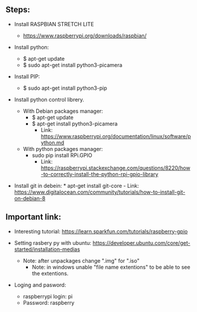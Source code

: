 ## Steps:
- Install RASPBIAN STRETCH LITE
    + https://www.raspberrypi.org/downloads/raspbian/
- Install python:
    + $ apt-get update
    + $ sudo apt-get install python3-picamera
- Install PIP:
    + $ sudo apt-get install python3-pip
- Install python control librery.

    + With Debian packages manager:
        * $ apt-get update
        * $ apt-get install python3-picamera
            - Link: https://www.raspberrypi.org/documentation/linux/software/python.md
    + With python packages manager:
        * sudo pip install RPi.GPIO
            - Link: https://raspberrypi.stackexchange.com/questions/8220/how-to-correctly-install-the-python-rpi-gpio-library
- Install git in debein:
        *  apt-get install git-core
           - Link: https://www.digitalocean.com/community/tutorials/how-to-install-git-on-debian-8

## Important link:
- Interesting tutorial: https://learn.sparkfun.com/tutorials/raspberry-gpio
- Setting rasbery py with ubuntu: https://developer.ubuntu.com/core/get-started/installation-medias
    + Note: after unpackages change ".img" for ".iso"
        * Note: in windows unable "file name extentions" to be able to see the extentions.

- Loging and pasword:
    + raspberrypi login: pi
    + Password: raspberry

